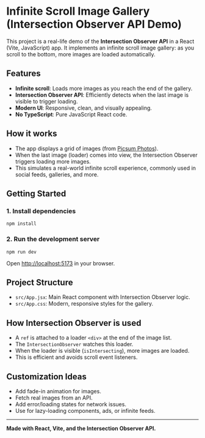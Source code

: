 # Infinite Scroll Image Gallery (Intersection Observer API Demo)

This project is a real-life demo of the **Intersection Observer API** in a React (Vite, JavaScript) app. It implements an infinite scroll image gallery: as you scroll to the bottom, more images are loaded automatically.

## Features

- **Infinite scroll**: Loads more images as you reach the end of the gallery.
- **Intersection Observer API**: Efficiently detects when the last image is visible to trigger loading.
- **Modern UI**: Responsive, clean, and visually appealing.
- **No TypeScript**: Pure JavaScript React code.

## How it works

- The app displays a grid of images (from [Picsum Photos](https://picsum.photos/)).
- When the last image (loader) comes into view, the Intersection Observer triggers loading more images.
- This simulates a real-world infinite scroll experience, commonly used in social feeds, galleries, and more.

## Getting Started

### 1. Install dependencies

```
npm install
```

### 2. Run the development server

```
npm run dev
```

Open [http://localhost:5173](http://localhost:5173) in your browser.

## Project Structure

- `src/App.jsx`: Main React component with Intersection Observer logic.
- `src/App.css`: Modern, responsive styles for the gallery.

## How Intersection Observer is used

- A `ref` is attached to a loader `<div>` at the end of the image list.
- The `IntersectionObserver` watches this loader.
- When the loader is visible (`isIntersecting`), more images are loaded.
- This is efficient and avoids scroll event listeners.

## Customization Ideas

- Add fade-in animation for images.
- Fetch real images from an API.
- Add error/loading states for network issues.
- Use for lazy-loading components, ads, or infinite feeds.

---

**Made with React, Vite, and the Intersection Observer API.**
